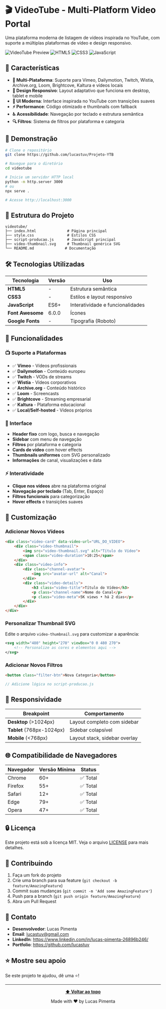 # 🎬 VideoTube - Multi-Platform Video Portal

Uma plataforma moderna de listagem de vídeos inspirada no YouTube, com suporte a múltiplas plataformas de vídeo e design responsivo.

![VideoTube Preview](https://img.shields.io/badge/VideoTube-Multi--Platform-blue)
![HTML5](https://img.shields.io/badge/HTML5-E34F26?logo=html5&logoColor=white)
![CSS3](https://img.shields.io/badge/CSS3-1572B6?logo=css3&logoColor=white)
![JavaScript](https://img.shields.io/badge/JavaScript-F7DF1E?logo=javascript&logoColor=black)

## 🌟 Características

- **🎥 Multi-Plataforma**: Suporte para Vimeo, Dailymotion, Twitch, Wistia, Archive.org, Loom, Brightcove, Kaltura e vídeos locais
- **📱 Design Responsivo**: Layout adaptativo que funciona em desktop, tablet e mobile
- **🎨 UI Moderna**: Interface inspirada no YouTube com transições suaves
- **⚡ Performance**: Código otimizado e thumbnails com fallback
- **♿ Acessibilidade**: Navegação por teclado e estrutura semântica
- **🔍 Filtros**: Sistema de filtros por plataforma e categoria

## 🚀 Demonstração

```bash
# Clone o repositório
git clone https://github.com/lucastuv/Projeto-YTB

# Navegue para o diretório
cd videotube

# Inicie um servidor HTTP local
python -m http.server 3000
# ou
npx serve .

# Acesse http://localhost:3000
```

## 📁 Estrutura do Projeto

```
videotube/
├── index.html              # Página principal
├── style.css               # Estilos CSS
├── script-producao.js      # JavaScript principal
├── video-thumbnail.svg     # Thumbnail genérica SVG
└── README.md              # Documentação
```

## 🛠️ Tecnologias Utilizadas

| Tecnologia | Versão | Uso |
|------------|--------|-----|
| **HTML5** | - | Estrutura semântica |
| **CSS3** | - | Estilos e layout responsivo |
| **JavaScript** | ES6+ | Interatividade e funcionalidades |
| **Font Awesome** | 6.0.0 | Ícones |
| **Google Fonts** | - | Tipografia (Roboto) |

## 🎯 Funcionalidades

### 📺 Suporte a Plataformas
- ✅ **Vimeo** - Vídeos profissionais
- ✅ **Dailymotion** - Conteúdo europeu
- ✅ **Twitch** - VODs de streams
- ✅ **Wistia** - Vídeos corporativos
- ✅ **Archive.org** - Conteúdo histórico
- ✅ **Loom** - Screencasts
- ✅ **Brightcove** - Streaming empresarial
- ✅ **Kaltura** - Plataforma educacional
- ✅ **Local/Self-hosted** - Vídeos próprios

### 🎨 Interface
- **Header fixo** com logo, busca e navegação
- **Sidebar** com menu de navegação
- **Filtros** por plataforma e categoria
- **Cards de vídeo** com hover effects
- **Thumbnails uniformes** com SVG personalizado
- **Informações** de canal, visualizações e data

### ⚡ Interatividade
- **Clique nos vídeos** abre na plataforma original
- **Navegação por teclado** (Tab, Enter, Espaço)
- **Filtros funcionais** para categorização
- **Hover effects** e transições suaves

## 🔧 Customização

### Adicionar Novos Vídeos

```html
<div class="video-card" data-video-url="URL_DO_VIDEO">
    <div class="video-thumbnail">
        <img src="video-thumbnail.svg" alt="Título do Vídeo">
        <span class="video-duration">10:25</span>
    </div>
    <div class="video-info">
        <div class="channel-avatar">
            <img src="avatar-url" alt="Canal">
        </div>
        <div class="video-details">
            <h3 class="video-title">Título do Vídeo</h3>
            <p class="channel-name">Nome do Canal</p>
            <p class="video-meta">5K views • há 2 dias</p>
        </div>
    </div>
</div>
```

### Personalizar Thumbnail SVG

Edite o arquivo `video-thumbnail.svg` para customizar a aparência:

```svg
<svg width="480" height="270" viewBox="0 0 480 270">
    <!-- Personalize as cores e elementos aqui -->
</svg>
```

### Adicionar Novos Filtros

```html
<button class="filter-btn">Nova Categoria</button>
```

```javascript
// Adicione lógica no script-producao.js
```

## 📱 Responsividade

| Breakpoint | Comportamento |
|------------|---------------|
| **Desktop** (>1024px) | Layout completo com sidebar |
| **Tablet** (768px-1024px) | Sidebar colapsível |
| **Mobile** (<768px) | Layout stack, sidebar overlay |

## 🌐 Compatibilidade de Navegadores

| Navegador | Versão Mínima | Status |
|-----------|---------------|--------|
| Chrome | 60+ | ✅ Total |
| Firefox | 55+ | ✅ Total |
| Safari | 12+ | ✅ Total |
| Edge | 79+ | ✅ Total |
| Opera | 47+ | ✅ Total |

## 🔒 Licença

Este projeto está sob a licença MIT. Veja o arquivo [LICENSE](LICENSE) para mais detalhes.

## 🤝 Contribuindo

1. Faça um fork do projeto
2. Crie uma branch para sua feature (`git checkout -b feature/AmazingFeature`)
3. Commit suas mudanças (`git commit -m 'Add some AmazingFeature'`)
4. Push para a branch (`git push origin feature/AmazingFeature`)
5. Abra um Pull Request

## 📧 Contato

- **Desenvolvedor**: Lucas Pimenta
- **Email**: lucastuv@gmail.com
- **LinkedIn**: https://www.linkedin.com/in/lucas-pimenta-26896b246/
- **Portfolio**: https://github.com/lucastuv

## ⭐ Mostre seu apoio

Se este projeto te ajudou, dê uma ⭐️!

---

<div align="center">

**[⬆ Voltar ao topo](#-videotube---multi-platform-video-portal)**

Made with ❤️ by Lucas Pimenta

</div>
